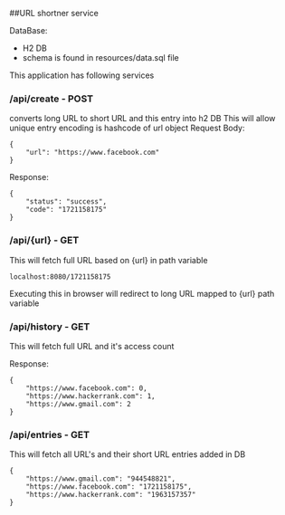 ##URL shortner service

DataBase:
* H2 DB 
* schema is found in resources/data.sql file 

This application has following services

### /api/create - POST 
converts long URL to short URL and this entry into h2 DB
This will allow unique entry encoding is hashcode of url object
Request Body:
```
{
	"url": "https://www.facebook.com"
}
```

Response:
```
{
    "status": "success",
    "code": "1721158175"
}
```

### /api/{url} - GET

This will fetch full URL based on {url} in path variable

```
localhost:8080/1721158175
```
Executing this in browser will redirect to long URL mapped to {url} path variable

### /api/history - GET

This will fetch full URL and it's access count

Response:
```
{
    "https://www.facebook.com": 0,
    "https://www.hackerrank.com": 1,
    "https://www.gmail.com": 2
}
```

### /api/entries - GET
This will fetch all URL's and their short URL entries added in DB

```
{
    "https://www.gmail.com": "944548821",
    "https://www.facebook.com": "1721158175",
    "https://www.hackerrank.com": "1963157357"
}
```